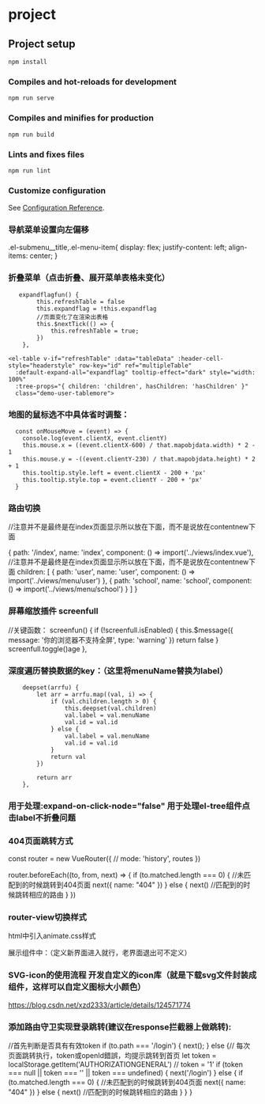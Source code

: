 # project

## Project setup
```
npm install
```

### Compiles and hot-reloads for development
```
npm run serve
```

### Compiles and minifies for production
```
npm run build
```

### Lints and fixes files
```
npm run lint
```

### Customize configuration
See [Configuration Reference](https://cli.vuejs.org/config/).


### 导航菜单设置向左偏移

.el-submenu__title,.el-menu-item{
    display: flex;
    justify-content: left;
    align-items: center;
}

### 折叠菜单（点击折叠、展开菜单表格未变化）
       expandflagfun() {
            this.refreshTable = false
            this.expandflag = !this.expandflag
            //页面变化了在渲染出表格
            this.$nextTick(() => {
                this.refreshTable = true;
            })
        },

    <el-table v-if="refreshTable" :data="tableData" :header-cell-style="headerstyle" row-key="id" ref="multipleTable"
      :default-expand-all="expandflag" tooltip-effect="dark" style="width: 100%"
      :tree-props="{ children: 'children', hasChildren: 'hasChildren' }"
      class="demo-user-tablemore">

### 地图的鼠标选不中具体省时调整：
      const onMouseMove = (event) => {
        console.log(event.clientX, event.clientY)
        this.mouse.x = ((event.clientX-600) / that.mapobjdata.width) * 2 - 1  
        this.mouse.y = -((event.clientY-230) / that.mapobjdata.height) * 2 + 1
        this.tooltip.style.left = event.clientX - 200 + 'px'
        this.tooltip.style.top = event.clientY - 200 + 'px'
      }


### 路由切换
//注意并不是最终是在index页面显示所以放在下面，而不是说放在contentnew下面

  {
    path: '/index',
    name: 'index',
    component: () => import('../views/index.vue'),
    //注意并不是最终是在index页面显示所以放在下面，而不是说放在contentnew下面
    children: [
      {
        path: 'user',
        name: 'user',
        component: () => import('../views/menu/user')
      },
      {
        path: 'school',
        name: 'school',
        component: () => import('../views/menu/school')
      }
    ]
  }

### 屏幕缩放插件 screenfull
//关键函数：
  screenfun() {
      if (!screenfull.isEnabled) {
          this.$message({ message: '你的浏览器不支持全屏', type: 'warning' })
          return false
      }
      screenfull.toggle()age
  },


### 深度遍历替换数据的key：（这里将menuName替换为label）
        deepset(arrfu) {
            let arr = arrfu.map((val, i) => {
                if (val.children.length > 0) {
                    this.deepset(val.children)
                    val.label = val.menuName
                    val.id = val.id
                } else {
                    val.label = val.menuName
                    val.id = val.id
                }
                return val
            })

            return arr
        },

### 用于处理:expand-on-click-node="false"  用于处理el-tree组件点击label不折叠问题

### 404页面跳转方式

const router = new VueRouter({
  // mode: 'history',
  routes
})


router.beforeEach((to, from, next) => {
  if (to.matched.length === 0) { //未匹配到的时候跳转到404页面
    next({ name: "404" })
  } else {
    next()  //匹配到的时候跳转相应的路由
  }
})

### router-view切换样式
html中引入animate.css样式

展示组件中：（定义新界面进入就行，老界面退出可不定义）
<transition enter-active-class="animated fadeInLeft"> 
  <router-view :key="key"></router-view>
</transition>


### SVG-icon的使用流程 开发自定义的icon库（就是下载svg文件封装成组件，这样可以自定义图标大小颜色）
https://blog.csdn.net/xzd2333/article/details/124571774


### 添加路由守卫实现登录跳转(建议在response拦截器上做跳转):
  //首先判断是否具有有效token
  if (to.path === '/login') {
    next();
  } else {// 每次页面跳转执行，token或openId錯誤，均提示跳转到首页
    let token = localStorage.getItem('AUTHORIZATIONGENERAL')
    // token = '1'
    if (token === null || token === '' || token === undefined) {
        next('/login')
    } else {
      if (to.matched.length === 0) { //未匹配到的时候跳转到404页面
        next({ name: "404" })
      } else {
        next()  //匹配到的时候跳转相应的路由
      }
    }
  }
